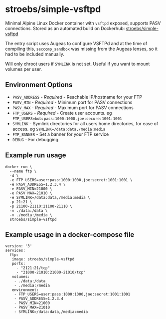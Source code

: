 # stroebs/simple-vsftpd

Minimal Alpine Linux Docker container with `vsftpd` exposed, supports PASV connections. Stored as an automated build on Dockerhub: [stroebs/simple-vsftpd](https://hub.docker.com/r/stroebs/simple-vsftpd)

The entry script uses Augeas to configure VSFTPd and at the time of compiling this, `seccomp_sandbox` was missing from the Augeas lenses, so it had to be included manually.

Will only chroot users if `SYMLINK` is not set. Useful if you want to mount volumes per user.

## Environment Options

- `PASV_ADDRESS` - *Required* - Reachable IP/hostname for your FTP
- `PASV_MIN` - *Required* - Minimum port for PASV connections
- `PASV_MAX` - *Required* - Maximum port for PASV connections
- `FTP_USERS` - *Required* - Create user accounts. eg `FTP_USERS=bob:pass:1000:1000,joe:secure:1001:1001`
- `SYMLINK` - Symlink directories for all users home directories, for ease of access. eg `SYMLINK=/data:data,/media:media`
- `FTP_BANNER` - Set a banner for your FTP service
- `DEBUG` - For debugging

## Example run usage
```
docker run \
  --name ftp \
  -d \
  -e FTP_USERS=user:pass:1000:1000,joe:secret:1001:1001 \
  -e PASV_ADDRESS=1.2.3.4 \
  -e PASV_MIN=21000 \
  -e PASV_MAX=21010 \
  -e SYMLINK=/data:data,/media:media \
  -p 21:21 \
  -p 21100-21110:21100-21110 \
  -v ./data:/data \
  -v ./media:/media \
  stroebs/simple-vsftpd
```

## Example usage in a docker-compose file
```
version: '3'
services:
  ftp:
   image: stroebs/simple-vsftpd
   ports:
     - "2121:21/tcp"
     - "21000-21010:21000-21010/tcp"
   volumes:
    - ./data:/data
    - ./media:/media
   environment:
    - FTP_USERS=user:pass:1000:1000,joe:secret:1001:1001
    - PASV_ADDRESS=1.2.3.4
    - PASV_MIN=21000
    - PASV_MAX=21010
    - SYMLINK=/data:data,/media:media
```
